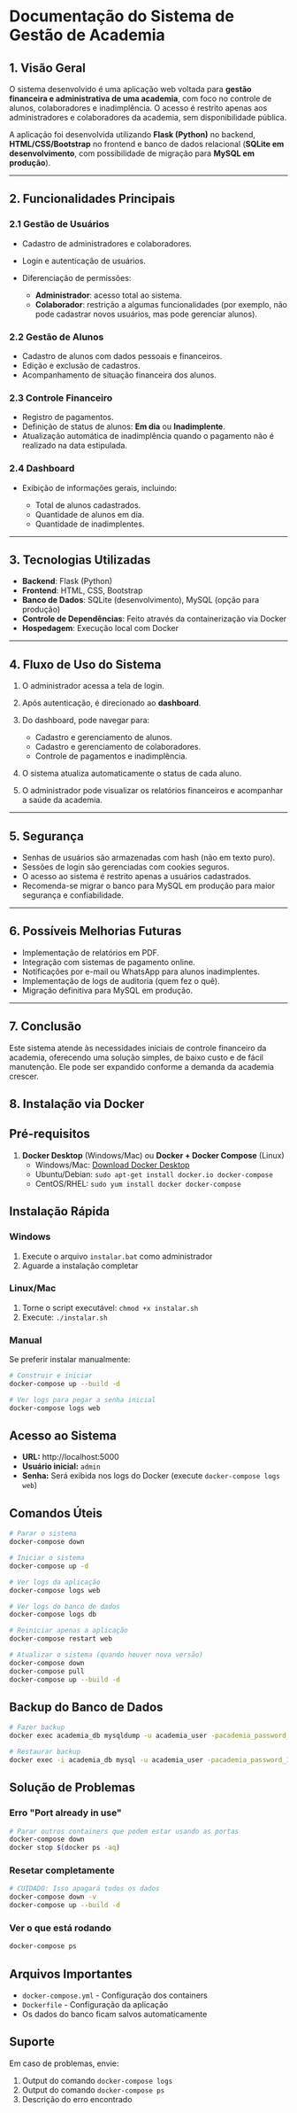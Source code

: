 # Documentação do Sistema de Gestão de Academia

## 1. Visão Geral

O sistema desenvolvido é uma aplicação web voltada para **gestão financeira e administrativa de uma academia**, com foco no controle de alunos, colaboradores e inadimplência. O acesso é restrito apenas aos administradores e colaboradores da academia, sem disponibilidade pública.

A aplicação foi desenvolvida utilizando **Flask (Python)** no backend, **HTML/CSS/Bootstrap** no frontend e banco de dados relacional (**SQLite em desenvolvimento**, com possibilidade de migração para **MySQL em produção**).

---

## 2. Funcionalidades Principais

### 2.1 Gestão de Usuários

* Cadastro de administradores e colaboradores.
* Login e autenticação de usuários.
* Diferenciação de permissões:


  * **Administrador**: acesso total ao sistema.
  * **Colaborador**: restrição a algumas funcionalidades (por exemplo, não pode cadastrar novos usuários, mas pode gerenciar alunos).

### 2.2 Gestão de Alunos

* Cadastro de alunos com dados pessoais e financeiros.
* Edição e exclusão de cadastros.
* Acompanhamento de situação financeira dos alunos.

### 2.3 Controle Financeiro

* Registro de pagamentos.
* Definição de status de alunos: **Em dia** ou **Inadimplente**.
* Atualização automática de inadimplência quando o pagamento não é realizado na data estipulada.

### 2.4 Dashboard

* Exibição de informações gerais, incluindo:

  * Total de alunos cadastrados.
  * Quantidade de alunos em dia.
  * Quantidade de inadimplentes.

---

## 3. Tecnologias Utilizadas

* **Backend**: Flask (Python)
* **Frontend**: HTML, CSS, Bootstrap
* **Banco de Dados**: SQLite (desenvolvimento), MySQL (opção para produção)
* **Controle de Dependências**: Feito através da containerização via Docker
* **Hospedagem**: Execução local com Docker

---

## 4. Fluxo de Uso do Sistema

1. O administrador acessa a tela de login.
2. Após autenticação, é direcionado ao **dashboard**.
3. Do dashboard, pode navegar para:

   * Cadastro e gerenciamento de alunos.
   * Cadastro e gerenciamento de colaboradores.
   * Controle de pagamentos e inadimplência.
4. O sistema atualiza automaticamente o status de cada aluno.
5. O administrador pode visualizar os relatórios financeiros e acompanhar a saúde da academia.

---

## 5. Segurança

* Senhas de usuários são armazenadas com hash (não em texto puro).
* Sessões de login são gerenciadas com cookies seguros.
* O acesso ao sistema é restrito apenas a usuários cadastrados.
* Recomenda-se migrar o banco para MySQL em produção para maior segurança e confiabilidade.

---

## 6. Possíveis Melhorias Futuras

* Implementação de relatórios em PDF.
* Integração com sistemas de pagamento online.
* Notificações por e-mail ou WhatsApp para alunos inadimplentes.
* Implementação de logs de auditoria (quem fez o quê).
* Migração definitiva para MySQL em produção.

---

## 7. Conclusão

Este sistema atende às necessidades iniciais de controle financeiro da academia, oferecendo uma solução simples, de baixo custo e de fácil manutenção. Ele pode ser expandido conforme a demanda da academia crescer.

## 8. Instalação via Docker

## Pré-requisitos

1. **Docker Desktop** (Windows/Mac) ou **Docker + Docker Compose** (Linux)
   - Windows/Mac: [Download Docker Desktop](https://www.docker.com/products/docker-desktop/)
   - Ubuntu/Debian: `sudo apt-get install docker.io docker-compose`
   - CentOS/RHEL: `sudo yum install docker docker-compose`

## Instalação Rápida

### Windows
1. Execute o arquivo `instalar.bat` como administrador
2. Aguarde a instalação completar

### Linux/Mac
1. Torne o script executável: `chmod +x instalar.sh`
2. Execute: `./instalar.sh`

### Manual
Se preferir instalar manualmente:

```bash
# Construir e iniciar
docker-compose up --build -d

# Ver logs para pegar a senha inicial
docker-compose logs web
```

## Acesso ao Sistema

- **URL:** http://localhost:5000
- **Usuário inicial:** `admin`
- **Senha:** Será exibida nos logs do Docker (execute `docker-compose logs web`)

## Comandos Úteis

```bash
# Parar o sistema
docker-compose down

# Iniciar o sistema
docker-compose up -d

# Ver logs da aplicação
docker-compose logs web

# Ver logs do banco de dados
docker-compose logs db

# Reiniciar apenas a aplicação
docker-compose restart web

# Atualizar o sistema (quando houver nova versão)
docker-compose down
docker-compose pull
docker-compose up --build -d
```

## Backup do Banco de Dados

```bash
# Fazer backup
docker exec academia_db mysqldump -u academia_user -pacademia_password_123 academia > backup.sql

# Restaurar backup
docker exec -i academia_db mysql -u academia_user -pacademia_password_123 academia < backup.sql
```

## Solução de Problemas

### Erro "Port already in use"
```bash
# Parar outros containers que podem estar usando as portas
docker-compose down
docker stop $(docker ps -aq)
```

### Resetar completamente
```bash
# CUIDADO: Isso apagará todos os dados
docker-compose down -v
docker-compose up --build -d
```

### Ver o que está rodando
```bash
docker-compose ps
```

## Arquivos Importantes

- `docker-compose.yml` - Configuração dos containers
- `Dockerfile` - Configuração da aplicação
- Os dados do banco ficam salvos automaticamente

## Suporte

Em caso de problemas, envie:
1. Output do comando `docker-compose logs`
2. Output do comando `docker-compose ps`
3. Descrição do erro encontrado